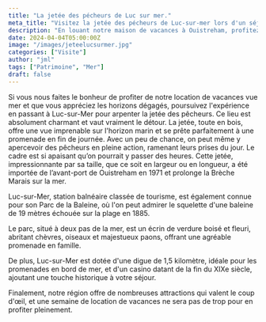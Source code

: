 ```yaml
---
title: "La jetée des pécheurs de Luc sur mer."
meta_title: "Visitez la jetée des pécheurs de Luc-sur-mer lors d'un séjour à Ouistreham."
description: "En louant notre maison de vacances à Ouistreham, profitez en pour découvrir la jetée des pécheurs de Luc sur mer"
date: 2024-04-04T05:00:00Z
image: "/images/jeteelucsurmer.jpg"
categories: ["Visite"]
author: "jml"
tags: ["Patrimoine", "Mer"]
draft: false
---
```


Si vous nous faites le bonheur de profiter de notre location de vacances vue mer et que vous appréciez les horizons dégagés, poursuivez l'expérience en passant à Luc-sur-Mer pour arpenter la jetée des pêcheurs. Ce lieu est absolument charmant et vaut vraiment le détour. La jetée, toute en bois, offre une vue imprenable sur l'horizon marin et se prête parfaitement à une promenade en fin de journée. Avec un peu de chance, on peut même y apercevoir des pêcheurs en pleine action, ramenant leurs prises du jour. Le cadre est si apaisant qu’on pourrait y passer des heures. Cette jetée, impressionnante par sa taille, que ce soit en largeur ou en longueur, a été importée de l’avant-port de Ouistreham en 1971 et prolonge la Brèche Marais sur la mer. 

Luc-sur-Mer, station balnéaire classée de tourisme, est également connue pour son Parc de la Baleine, où l'on peut admirer le squelette d'une baleine de 19 mètres échouée sur la plage en 1885. 

 Le parc, situé à deux pas de la mer, est un écrin de verdure boisé et fleuri, abritant chèvres, oiseaux et majestueux paons, offrant une agréable promenade en famille.

De plus, Luc-sur-Mer est dotée d'une digue de 1,5 kilomètre, idéale pour les promenades en bord de mer, et d'un casino datant de la fin du XIXe siècle, ajoutant une touche historique à votre séjour. 

Finalement, notre région offre de nombreuses attractions qui valent le coup d'œil, et une semaine de location de vacances ne sera pas de trop pour en profiter pleinement.